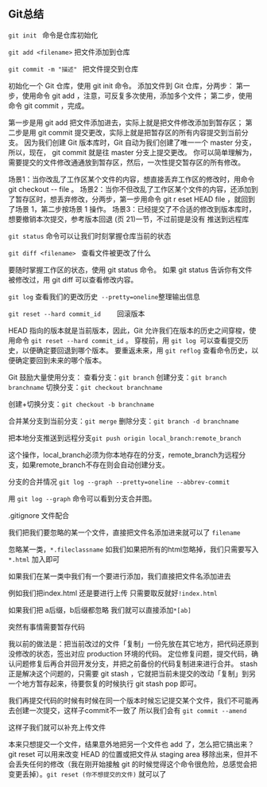 ## Git总结

`git init `   命令是仓库初始化

`git add <filename>`   把文件添加到仓库

`git commit -m "描述" `   把文件提交到仓库

初始化一个 Git 仓库，使用 git init 命令。
添加文件到 Git 仓库，分两步：
第一步，使用命令 git add <file> ，注意，可反复多次使用，添加多个文件；
第二步，使用命令 git commit ，完成。

第一步是用 git add 把文件添加进去，实际上就是把文件修改添加到暂存区；
第二步是用 git commit 提交更改，实际上就是把暂存区的所有内容提交到当前分支。
因为我们创建 Git 版本库时，Git 自动为我们创建了唯一一个 master 分支，所以，现在， git commit 就是往 master 分支上提交更改。
你可以简单理解为，需要提交的文件修改通通放到暂存区，然后，一次性提交暂存区的所有修改。

场景1：当你改乱了工作区某个文件的内容，想直接丢弃工作区的修改时，用命令 git checkout -- file 。
场景2：当你不但改乱了工作区某个文件的内容，还添加到了暂存区时，想丢弃修改，分两步，第一步用命令 git r
eset HEAD file ，就回到了场景 1，第二步按场景 1 操作。
场景3：已经提交了不合适的修改到版本库时，想要撤销本次提交，参考版本回退 (页 21)一节，不过前提是没有
推送到远程库

`git status`  命令可以让我们时刻掌握仓库当前的状态

`git diff <filename> `  查看文件被更改了什么

要随时掌握工作区的状态，使用 git status 命令。
如果 git status 告诉你有文件被修改过，用 git diff 可以查看修改内容。



`git log` 查看我们的更改历史` --pretty=oneline`整理输出信息

`git reset --hard commit_id    `     回滚版本

HEAD 指向的版本就是当前版本，因此，Git 允许我们在版本的历史之间穿梭，使用命令 `git reset --hard commit_id` 。
穿梭前，用 `git log `可以查看提交历史，以便确定要回退到哪个版本。
要重返未来，用 `git reflog` 查看命令历史，以便确定要回到未来的哪个版本。



Git 鼓励大量使用分支：
查看分支：`git branch`
创建分支：`git branch branchname`
切换分支：`git checkout branchname`

创建+切换分支：`git checkout -b branchname` 

合并某分支到当前分支：`git merge`
删除分支：`git branch -d branchname`

把本地分支推送到远程分支`git push origin local_branch:remote_branch`

这个操作，local_branch必须为你本地存在的分支，remote_branch为远程分支，如果remote_branch不存在则会自动创建分支。



分支的合并情况 `git log --graph --pretty=oneline --abbrev-commit`

用 `git log --graph` 命令可以看到分支合并图。



.gitignore 文件配合

我们把我们要忽略的某一个文件，直接把文件名添加进来就可以了 `filename`

忽略某一类，`*.fileclassname`  如我们如果把所有的html忽略掉，我们只需要写入`*.html`  加入即可

如果我们在某一类中我们有一个要进行添加，我们直接把文件名添加进去

例如我们把index.html 还是要进行上传 只需要取反就好`!index.html`

如果我们把 a后缀，b后缀都忽略 我们就可以直接添加`*[ab]`



突然有事情需要暂存代码

我以前的做法是：把当前改过的文件「复制」一份先放在其它地方，把代码还原到没修改的状态，签出对应 production 环境的代码。
定位修复问题，提交代码，确认问题修复后再合并回开发分支，并把之前备份的代码复制进来进行合并。
stash 正是解决这个问题的，只需要 git stash ，它就把当前未提交的改动「复制」到另一个地方暂存起来，待要恢复的时候执行 git stash pop 即可。





我们再提交代码的时候有时候在同一个版本时候忘记提交某个文件，我们不可能再去创建一次提交，这样子commit不一致了  所以我们会有 `git commit --amend`

这样子我们就可以补充上传文件





本来只想提交一个文件，结果意外地把另一个文件也 add 了，怎么把它搞出来？
git reset 可以用来改变 HEAD 的位置或把文件从 staging area 移除出来，但并不会丢失任何的修改（我在刚开始接触 git 的时候觉得这个命令很危险，总感觉会把变更丢掉）。`git reset (你不想提交的文件)`  就可以了

